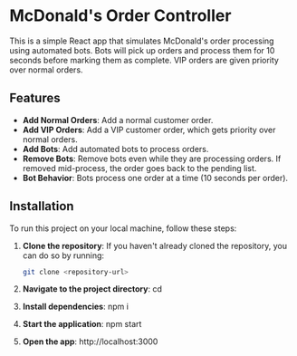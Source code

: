 # McDonald's Order Controller

This is a simple React app that simulates McDonald's order processing using automated bots. Bots will pick up orders and process them for 10 seconds before marking them as complete. VIP orders are given priority over normal orders.

## Features

- **Add Normal Orders**: Add a normal customer order.
- **Add VIP Orders**: Add a VIP customer order, which gets priority over normal orders.
- **Add Bots**: Add automated bots to process orders.
- **Remove Bots**: Remove bots even while they are processing orders. If removed mid-process, the order goes back to the pending list.
- **Bot Behavior**: Bots process one order at a time (10 seconds per order).

## Installation

To run this project on your local machine, follow these steps:

1. **Clone the repository**:
   If you haven't already cloned the repository, you can do so by running:

   ```bash
   git clone <repository-url>

2. **Navigate to the project directory**:
    cd <project-directory>

3. **Install dependencies**:
    npm i

4. **Start the application**:
    npm start

5. **Open the app**:
    http://localhost:3000